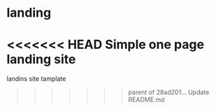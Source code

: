 # landing
<<<<<<< HEAD
Simple one page landing site
=======
landins site tamplate
>>>>>>> parent of 28ad201... Update README.md
